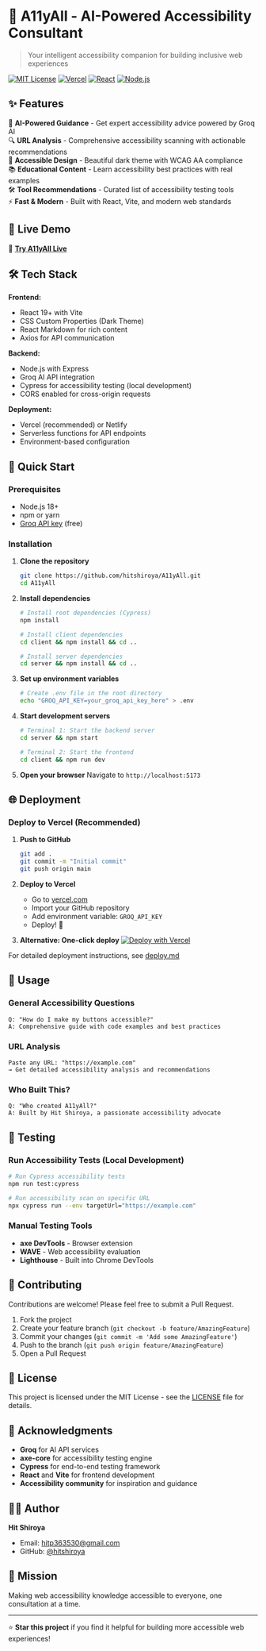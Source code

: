 # 🚀 A11yAll - AI-Powered Accessibility Consultant

> Your intelligent accessibility companion for building inclusive web experiences

[![MIT License](https://img.shields.io/badge/License-MIT-green.svg)](https://choosealicense.com/licenses/mit/)
[![Vercel](https://img.shields.io/badge/Deploy-Vercel-black)](https://vercel.com)
[![React](https://img.shields.io/badge/React-18+-blue)](https://reactjs.org/)
[![Node.js](https://img.shields.io/badge/Node.js-18+-green)](https://nodejs.org/)

## ✨ Features

🎯 **AI-Powered Guidance** - Get expert accessibility advice powered by Groq AI  
🔍 **URL Analysis** - Comprehensive accessibility scanning with actionable recommendations  
🎨 **Accessible Design** - Beautiful dark theme with WCAG AA compliance  
📚 **Educational Content** - Learn accessibility best practices with real examples  
🛠️ **Tool Recommendations** - Curated list of accessibility testing tools  
⚡ **Fast & Modern** - Built with React, Vite, and modern web standards  

## 🌟 Live Demo

🚀 **[Try A11yAll Live](https://your-deployment-url.vercel.app)**

## 🛠️ Tech Stack

**Frontend:**
- React 19+ with Vite
- CSS Custom Properties (Dark Theme)
- React Markdown for rich content
- Axios for API communication

**Backend:**
- Node.js with Express
- Groq AI API integration
- Cypress for accessibility testing (local development)
- CORS enabled for cross-origin requests

**Deployment:**
- Vercel (recommended) or Netlify
- Serverless functions for API endpoints
- Environment-based configuration

## 🚀 Quick Start

### Prerequisites
- Node.js 18+ 
- npm or yarn
- [Groq API key](https://console.groq.com) (free)

### Installation

1. **Clone the repository**
   ```bash
   git clone https://github.com/hitshiroya/A11yAll.git
   cd A11yAll
   ```

2. **Install dependencies**
   ```bash
   # Install root dependencies (Cypress)
   npm install
   
   # Install client dependencies
   cd client && npm install && cd ..
   
   # Install server dependencies  
   cd server && npm install && cd ..
   ```

3. **Set up environment variables**
   ```bash
   # Create .env file in the root directory
   echo "GROQ_API_KEY=your_groq_api_key_here" > .env
   ```

4. **Start development servers**
   ```bash
   # Terminal 1: Start the backend server
   cd server && npm start
   
   # Terminal 2: Start the frontend
   cd client && npm run dev
   ```

5. **Open your browser**
   Navigate to `http://localhost:5173`

## 🌐 Deployment

### Deploy to Vercel (Recommended)

1. **Push to GitHub**
   ```bash
   git add .
   git commit -m "Initial commit"
   git push origin main
   ```

2. **Deploy to Vercel**
   - Go to [vercel.com](https://vercel.com)
   - Import your GitHub repository
   - Add environment variable: `GROQ_API_KEY`
   - Deploy! 🚀

3. **Alternative: One-click deploy**
   [![Deploy with Vercel](https://vercel.com/button)](https://vercel.com/new/clone?repository-url=https://github.com/hitshiroya/A11yAll)

For detailed deployment instructions, see [deploy.md](./deploy.md)

## 🎯 Usage

### General Accessibility Questions
```
Q: "How do I make my buttons accessible?"
A: Comprehensive guide with code examples and best practices
```

### URL Analysis
```
Paste any URL: "https://example.com"
→ Get detailed accessibility analysis and recommendations
```

### Who Built This?
```
Q: "Who created A11yAll?"
A: Built by Hit Shiroya, a passionate accessibility advocate
```

## 🧪 Testing

### Run Accessibility Tests (Local Development)
```bash
# Run Cypress accessibility tests
npm run test:cypress

# Run accessibility scan on specific URL
npx cypress run --env targetUrl="https://example.com"
```

### Manual Testing Tools
- **axe DevTools** - Browser extension
- **WAVE** - Web accessibility evaluation
- **Lighthouse** - Built into Chrome DevTools

## 🤝 Contributing

Contributions are welcome! Please feel free to submit a Pull Request.

1. Fork the project
2. Create your feature branch (`git checkout -b feature/AmazingFeature`)
3. Commit your changes (`git commit -m 'Add some AmazingFeature'`)
4. Push to the branch (`git push origin feature/AmazingFeature`)
5. Open a Pull Request

## 📝 License

This project is licensed under the MIT License - see the [LICENSE](LICENSE) file for details.

## 🙏 Acknowledgments

- **Groq** for AI API services
- **axe-core** for accessibility testing engine
- **Cypress** for end-to-end testing framework
- **React** and **Vite** for frontend development
- **Accessibility community** for inspiration and guidance

## 👨‍💻 Author

**Hit Shiroya**
- Email: hitp363530@gmail.com
- GitHub: [@hitshiroya](https://github.com/hitshiroya)

## 🎯 Mission

Making web accessibility knowledge accessible to everyone, one consultation at a time.

---

⭐ **Star this project** if you find it helpful for building more accessible web experiences! 